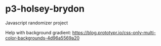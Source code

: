 # p3-holsey-brydon
Javascript randomizer project

Help with background gradient: https://blog.prototypr.io/css-only-multi-color-backgrounds-4d96a5569a20